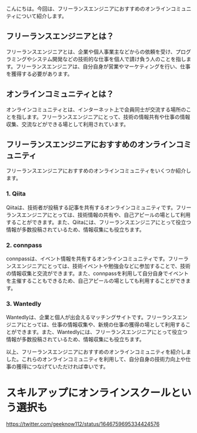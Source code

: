 <!--
title:   フリーランスエンジニアにおすすめのオンラインコミュニティ
tags:    オンラインコミュニティ,フリーランスエンジニア
id:      29e592d2a533c450dfa6
private: false
-->


こんにちは。今回は、フリーランスエンジニアにおすすめのオンラインコミュニティについて紹介します。

## フリーランスエンジニアとは？

フリーランスエンジニアとは、企業や個人事業主などからの依頼を受け、プログラミングやシステム開発などの技術的な仕事を個人で請け負う人のことを指します。フリーランスエンジニアは、自分自身が営業やマーケティングを行い、仕事を獲得する必要があります。

## オンラインコミュニティとは？

オンラインコミュニティとは、インターネット上で会員同士が交流する場所のことを指します。フリーランスエンジニアにとって、技術の情報共有や仕事の情報収集、交流などができる場として利用されています。

## フリーランスエンジニアにおすすめのオンラインコミュニティ

フリーランスエンジニアにおすすめのオンラインコミュニティをいくつか紹介します。

### 1. Qiita

Qiitaは、技術者が投稿する記事を共有するオンラインコミュニティです。フリーランスエンジニアにとっては、技術情報の共有や、自己アピールの場として利用することができます。また、Qiitaには、フリーランスエンジニアにとって役立つ情報が多数投稿されているため、情報収集にも役立ちます。

### 2. connpass

connpassは、イベント情報を共有するオンラインコミュニティです。フリーランスエンジニアにとっては、技術イベントや勉強会などに参加することで、技術の情報収集と交流ができます。また、connpassを利用して自分自身でイベントを主催することもできるため、自己アピールの場としても利用することができます。

### 3. Wantedly

Wantedlyは、企業と個人が出会えるマッチングサイトです。フリーランスエンジニアにとっては、仕事の情報収集や、新規の仕事の獲得の場として利用することができます。また、Wantedlyには、フリーランスエンジニアにとって役立つ情報が多数投稿されているため、情報収集にも役立ちます。

以上、フリーランスエンジニアにおすすめのオンラインコミュニティを紹介しました。これらのオンラインコミュニティを利用して、自分自身の技術力向上や仕事の獲得につなげていただければ幸いです。

# スキルアップにオンラインスクールという選択も
https://twitter.com/geeknow112/status/1646759695334424576